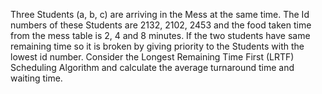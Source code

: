 Three Students (a, b, c) are arriving in the Mess at the same time. The Id numbers of these Students are 2132, 2102, 2453 and the food taken time from the mess table is 2, 4 and 8 minutes. If the two students have same remaining time so it is broken by giving priority to the Students with the lowest id number. Consider the Longest Remaining Time First (LRTF) Scheduling Algorithm and calculate the average turnaround time and waiting time.
